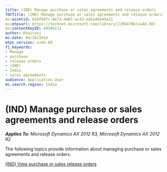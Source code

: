 ```yaml
---
title: (IND) Manage purchase or sales agreements and release orders
TOCTitle: (IND) Manage purchase or sales agreements and release orders
ms:assetid: b28fb6fc-9e73-4407-ac43-a45a46e45e11
ms:mtpsurl: https://technet.microsoft.com/library/JJ664786(v=AX.60)
ms:contentKeyID: 49386111
author: Khairunj
ms.date: 04/18/2014
mtps_version: v=AX.60
f1_keywords:
- Manage
- purchase
- release orders
- (IND)
- India
- sales agreements
audience: Application User
ms.search.region: India
---
```


# (IND) Manage purchase or sales agreements and release orders 


_**Applies To:** Microsoft Dynamics AX 2012 R3, Microsoft Dynamics AX 2012 R2_

The following topics provide information about managing purchase or sales agreements and release orders.

[(IND) View purchase or sales release orders](ind-view-purchase-or-sales-release-orders.md)

  


